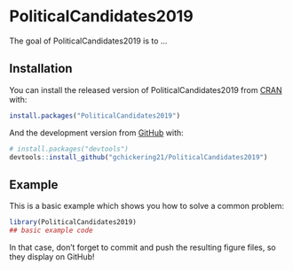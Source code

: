 
<!-- README.md is generated from README.Rmd. Please edit that file -->

# PoliticalCandidates2019

<!-- badges: start -->

<!-- badges: end -->

The goal of PoliticalCandidates2019 is to …

## Installation

You can install the released version of PoliticalCandidates2019 from
[CRAN](https://CRAN.R-project.org) with:

``` r
install.packages("PoliticalCandidates2019")
```

And the development version from [GitHub](https://github.com/) with:

``` r
# install.packages("devtools")
devtools::install_github("gchickering21/PoliticalCandidates2019")
```

## Example

This is a basic example which shows you how to solve a common problem:

``` r
library(PoliticalCandidates2019)
## basic example code
```

In that case, don’t forget to commit and push the resulting figure
files, so they display on GitHub\!
